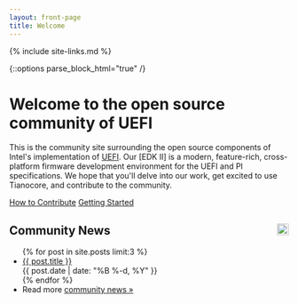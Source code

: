 ```yaml
---
layout: front-page
title: Welcome
---
```

{% include site-links.md %}

<!-- parse_block_html causes the markdown to be processed inside <div> -->
{::options parse_block_html="true" /}

<div class="main-page content">

# Welcome to the open source community of UEFI

This is the community site surrounding the open source components of
Intel's implementation of [UEFI]({{wiki}}/UEFI). Our [EDK II] is a
modern, feature-rich, cross-platform firmware development environment
for the UEFI and PI specifications. We hope that you'll delve into our
work, get excited to use Tianocore, and contribute to the community.

<div id="buttons">
  <a href="{{baseurl}}/contrib/">How to Contribute</a>
  <a href="{{baseurl}}/contrib/getting-started.html">Getting Started</a>
</div>

</div>

<div class="main-page news">

<h2>
  Community News
  <a href="news/feed.xml" style="float: right;">
    <img src="{{baseurl}}/images/feed-icon-28x28.png" style="width: 1em; height: 1em;">
  </a>
</h2>

<ul class="posts">
{% for post in site.posts limit:3 %}
  <li>
    <a href="{{baseurl}}{{ post.url }}">{{ post.title }}</a><br>
    {{ post.date | date: "%B %-d, %Y" }}
  </li>
{% endfor %}
  <li style="border-bottom: none;">
    Read more <a href="news/">community news »</a><br>
  </li>
</ul>

</div>
